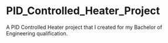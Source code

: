 # PID_Controlled_Heater_Project
A PID Controlled Heater project that I created for my Bachelor of Engineering qualification.
